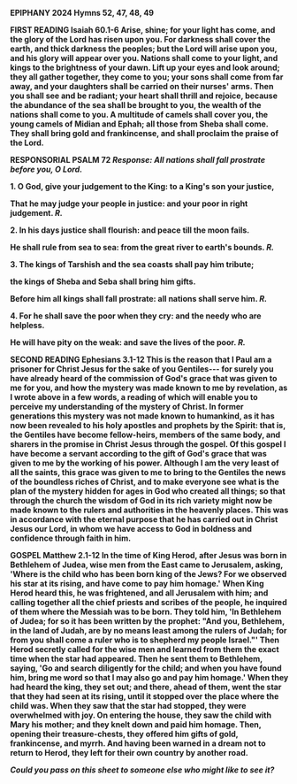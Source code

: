 **EPIPHANY 2024 Hymns 52, 47, 48, 49**

**FIRST READING Isaiah 60.1-6 Arise, shine; for your light has come, and
the glory of the Lord has risen upon you. For darkness shall cover the
earth, and thick darkness the peoples; but the Lord will arise upon you,
and his glory will appear over you. Nations shall come to your light,
and kings to the brightness of your dawn. Lift up your eyes and look
around; they all gather together, they come to you; your sons shall come
from far away, and your daughters shall be carried on their nurses'
arms. Then you shall see and be radiant; your heart shall thrill and
rejoice, because the abundance of the sea shall be brought to you, the
wealth of the nations shall come to you. A multitude of camels shall
cover you, the young camels of Midian and Ephah; all those from Sheba
shall come. They shall bring gold and frankincense, and shall proclaim
the praise of the Lord.**

**RESPONSORIAL PSALM 72 *Response: All nations shall fall prostrate
before you, O Lord.***

**1. O God, give your judgement to the King: to a King's son your
justice,**

**That he may judge your people in justice: and your poor in right
judgement. *R.***

**2. In his days justice shall flourish: and peace till the moon
fails.**

**He shall rule from sea to sea: from the great river to earth's bounds.
*R.***

**3. The kings of Tarshish and the sea coasts shall pay him tribute;**

**the kings of Sheba and Seba shall bring him gifts.**

**Before him all kings shall fall prostrate: all nations shall serve
him. *R.***

**4. For he shall save the poor when they cry: and the needy who are
helpless.**

**He will have pity on the weak: and save the lives of the poor. *R.***

**SECOND READING Ephesians 3.1-12 This is the reason that I Paul am a
prisoner for Christ Jesus for the sake of you Gentiles--- for surely you
have already heard of the commission of God's grace that was given to me
for you, and how the mystery was made known to me by revelation, as I
wrote above in a few words, a reading of which will enable you to
perceive my understanding of the mystery of Christ. In former
generations this mystery was not made known to humankind, as it has now
been revealed to his holy apostles and prophets by the Spirit: that is,
the Gentiles have become fellow-heirs, members of the same body, and
sharers in the promise in Christ Jesus through the gospel. Of this
gospel I have become a servant according to the gift of God's grace that
was given to me by the working of his power. Although I am the very
least of all the saints, this grace was given to me to bring to the
Gentiles the news of the boundless riches of Christ, and to make
everyone see what is the plan of the mystery hidden for ages in God who
created all things; so that through the church the wisdom of God in its
rich variety might now be made known to the rulers and authorities in
the heavenly places. This was in accordance with the eternal purpose
that he has carried out in Christ Jesus our Lord, in whom we have access
to God in boldness and confidence through faith in him.**

**GOSPEL Matthew 2.1-12 In the time of King Herod, after Jesus was born
in Bethlehem of Judea, wise men from the East came to Jerusalem, asking,
'Where is the child who has been born king of the Jews? For we observed
his star at its rising, and have come to pay him homage.' When King
Herod heard this, he was frightened, and all Jerusalem with him; and
calling together all the chief priests and scribes of the people, he
inquired of them where the Messiah was to be born. They told him, 'In
Bethlehem of Judea; for so it has been written by the prophet: "And you,
Bethlehem, in the land of Judah, are by no means least among the rulers
of Judah; for from you shall come a ruler who is to shepherd my people
Israel."' Then Herod secretly called for the wise men and learned from
them the exact time when the star had appeared. Then he sent them to
Bethlehem, saying, 'Go and search diligently for the child; and when you
have found him, bring me word so that I may also go and pay him homage.'
When they had heard the king, they set out; and there, ahead of them,
went the star that they had seen at its rising, until it stopped over
the place where the child was. When they saw that the star had stopped,
they were overwhelmed with joy. On entering the house, they saw the
child with Mary his mother; and they knelt down and paid him homage.
Then, opening their treasure-chests, they offered him gifts of gold,
frankincense, and myrrh. And having been warned in a dream not to return
to Herod, they left for their own country by another road.**

***Could you pass on this sheet to someone else who might like to see
it?***

